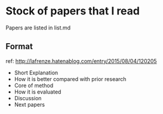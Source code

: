 # Stock of papers that I read

Papers are listed in list.md

## Format

ref: http://lafrenze.hatenablog.com/entry/2015/08/04/120205

* Short Explanation
* How it is better compared with prior research
* Core of method
* How it is evaluated
* Discussion
* Next papers
